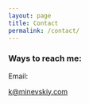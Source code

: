 ```yaml
---
layout: page
title: Contact
permalink: /contact/
---
```


### Ways to reach me:

Email:

[k@minevskiy.com](mailto:k@minevskiy.com)
